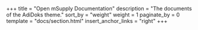 +++
title = "Open mSupply Documentation"
description = "The documents of the AdiDoks theme."
sort_by = "weight"
weight = 1
paginate_by = 0
template = "docs/section.html"
insert_anchor_links = "right"
+++
